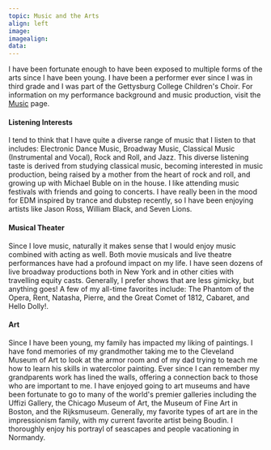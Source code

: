 ```yaml
---
topic: Music and the Arts
align: left
image: 
imagealign:
data: 
---
```

I have been fortunate enough to have been exposed to multiple forms of the arts since I have been young. I have been a performer ever since I was in third grade and I was part of the Gettysburg College Children's Choir. For information on my performance background and music production, visit the [Music](/music/) page.
#### Listening Interests
I tend to think that I have quite a diverse range of music that I listen to that includes: Electronic Dance Music, Broadway Music, Classical Music (Instrumental and Vocal), Rock and Roll, and Jazz. This diverse listening taste is derived from studying classical music, becoming interested in music production, being raised by a mother from the heart of rock and roll, and growing up with Michael Buble on in the house. I like attending music festivals with friends and going to concerts. I have really been in the mood for EDM inspired by trance and dubstep recently, so I have been enjoying artists like Jason Ross, William Black, and Seven Lions.

#### Musical Theater
Since I love music, naturally it makes sense that I would enjoy music combined with acting as well. Both movie musicals and live theatre performances have had a profound impact on my life. I have seen dozens of live broadway productions both in New York and in other cities with travelling equity casts. Generally, I prefer shows that are less gimicky, but anything goes! A few of my all-time favorites include: The Phantom of the Opera, Rent, Natasha, Pierre, and the Great Comet of 1812, Cabaret, and Hello Dolly!.

#### Art
Since I have been young, my family has impacted my liking of paintings. I have fond memories of my grandmother taking me to the Cleveland Museum of Art to look at the armor room and of my dad trying to teach me how to learn his skills in watercolor painting. Ever since I can remember my grandparents work has lined the walls, offering a connection back to those who are important to me. I have enjoyed going to art museums and have been fortunate to go to many of the world's premier galleries including the Uffizi Gallery, the Chicago Museum of Art, the Museum of Fine Art in Boston, and the Rijksmuseum. Generally, my favorite types of art are in the impressionism family, with my current favorite artist being Boudin. I thoroughly enjoy his portrayl of seascapes and people vacationing in Normandy.
